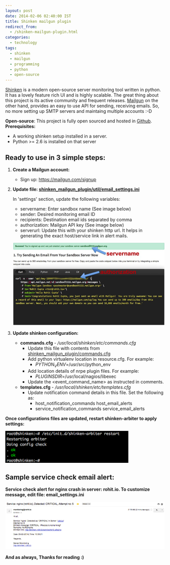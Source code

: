 ```yaml
---
layout: post
date: 2014-02-06 02:40:00 IST
title: Shinken mailgun plugin
redirect_from:
  - /shinken-mailgun-plugin.html
categories:
  - technology
tags:
  - shinken
  - mailgun
  - programming
  - python
  - open-source
---
```


[Shinken](http://www.shinken-monitoring.org/) is a modern open-source server monitoring tool written in python. It has a lovely feature rich UI and is highly scalable. The great thing about this project is its active community and frequent releases. [Mailgun](https://www.mailgun.com/) on the other hand, provides an easy to use API for sending, receiving emails. So, no more setting up SMTP servers and maintaing multiple accounts :-D

**Open-source**: This project is fully open sourced and hosted in [Github](https://github.com/rohit01/shinken_mailgun_plugin).
**Prerequisites:**

* A working shinken setup installed in a server.
* Python >= 2.6 is installed on that server

## Ready to use in 3 simple steps:

1. **Create a Mailgun account:**

    * Sign up: <https://mailgun.com/signup>

2. **Update file: [shinken_mailgun_plugin/util/email_settings.ini](https://github.com/rohit01/shinken_mailgun_plugin/blob/master/util/email_settings.ini)**

    In 'settings' section, update the following variables:

    * servername: Enter sandbox name (See image below)
    * sender: Desired monitoring email ID
    * recipients: Destination email ids separated by comma
    * authorization: Mailgun API key (See image below)
    * serverurl: Update this with your shinken http url. It helps in generating the exact host/service link in alert mails.

    ![Mailgun credentials help](/res/posts/shinken-mailgun-plugin/mailgun_credentials.jpg)

3. **Update shinken configuration:**

    * **commands.cfg** - */usr/local/shinken/etc/commands.cfg*
        * Update this file with contents from [shinken_mailgun_plugin/commands.cfg](https://github.com/rohit01/shinken_mailgun_plugin/blob/master/commands.cfg)
        * Add python virtualenv location in resource.cfg. For example:
            * $PYTHON_VENV$=/usr/src/python_env
        * Add location details of nrpe plugin files. For example:
            * $PLUGINSDIR$=/usr/local/nagios/libexec
        * Update the <event_command_name> as instructed in comments.
    * **templates.cfg** - */usr/local/shinken/etc/templates.cfg*
        * Update notification command details in this file. Set the following as:
            * host_notification_commands           host_email_alerts
            * service_notification_commands        service_email_alerts

**Once configurations files are updated, restart shinken-arbiter to apply settings:**

![shinken-arbiter restart](/res/posts/shinken-mailgun-plugin/shinken_arbiter_restart.png)

## Sample service check email alert:

**Service check alert for nginx crash in server: rohit.io. To customize message, edit file: email_settings.ini**

![Sample service check email alert](/res/posts/shinken-mailgun-plugin/sample_email.png)

**And as always, Thanks for reading :)**
